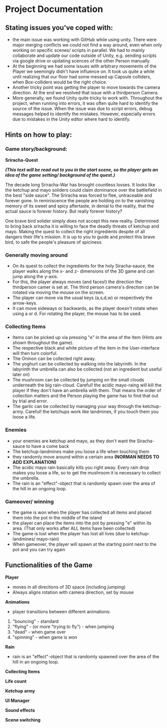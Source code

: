 # Project Documentation

## Stating issues you've coped with:
- the main issue was working with GitHub while using unity. There were major merging conflicts we could not find a way around, even when only working on specific scenes/ scripts in parallel. We had to mainly collaborate and update our code outside of Unity, e.g. sending scripts via google drive or updating scences of the other Person manually. 
- At the beginning we had some issues with arbitrary movements of the Player we seemingly didn't have influence on. It took us quite a while until realizing that our floor had some messed up Capsule colliders, when Box-colliders would be the right choice. 
- Another tricky point was getting the player to move towards the camera direction. At the end we resolved that issue with a thirdperson Camera.
- More generally, we found Unity quite tricky to work with. Throughout the project, when running into errors, it was often quite hard to identify the source of the issue. When the issue was due to script errors, debug messages helped to identify the mistakes. However, especially errors due to mistakes in the Unity editor where hard to identify. 

## Hints on how to play:

### Game story/background:
**Sriracha-Quest**

***(This text will be read out to you in the start scene, so the player gets an idea of the game setting/ background of the quest.)***

The decade long Sriracha-War has brought countless losses. It looks like the ketchup and mayo soliders could claim dominance over the battlefield in the best "side sauce". The Sriracha was forced to flee, untraceable and forever gone. In reminiscence the people are holding on to the vanishing memory of its sweet and spicy aftertaste, in denial to the reality, that the actual sauce is forever history. But really forever history?

One brave bird solider simply does not accept this new reality. Determined to bring back sriracha it is willing to face the deadly threats of ketchup and mayo. Making the quest to collect the right ingredients despite of all dangers their life's mission. It is up to you to guide and protect this brave bird, to safe the people's pleasure of spiciness.

### Generally moving around 
- On its quest to collect the ingredients for the holy Siracha-sauce, the player walks along the x- and z- dimensions of the 3D game and can jump along the y-axis. 
- For this, the player always moves (and faces!) the direction the thirdperson camer is set at. The third person camera's direction can be rotated via moving the mouse on the screen. 
- The player can move via the usual keys (a,s,d,w) or respectively the arrow-keys. 
- It can move sideways or backwards, as the player doesn't rotate when using a or d. For rotating the player, the mouse has to be used. 

### Collecting Items
- Items can be picked up via pressing "e" in the area of the Item (Hints are shown throughout the game). 
- The respective black and white picture of the item in the User-interface will then turn colorful.
- The Oninon can be collected right away.
- The yoghurt can be collected by walking into the labyrinth. In the labyrinth the umbrella can also be collected (not an ingredient but useful later on) 
- The mushroom can be collected by jumping on the small clouds underneath the big rain-cloud. Careful! the acidic mayo-raing will kill the player if they don't have an umbrella with them. That means the order of collection matters and the Person playing the game has to find that out by trial and error. 
- The garlic can be collected by managing your way through the ketchup-army. Careful! the ketchups work like landmines, if you touch them you loose a life. 

### Enemies
- your enemies are ketchup and mayo, as they don't want the Siracha-sauce to have a come back
- The ketchup-landmines make you loose a life when touching them 
- they randomly move around within a certain area **(NORMAN NEEDS TO ADD EXPLANATION)**
- The acidic mayo rain basically kills you right away. Every rain drop makes you loose a life, so to get the mushroom it is necessary to collect the umbrella. 
- The rain is an "effect"-object that is randomly spawn over the area of the hill in an ongoing loop. 

### Gameover/ winning
- the game is won when the player has collected all items and placed them into the pot in the middle of the island 
- the player can place the items into the pot by pressing "e" within its area. (That only works after ALL items have been collected) 
- The game is lost when the player has lost all lives (due to ketchup-landmines/ mayo-rain) 
- When gameover, the player will spawn at the starting point next to the pot and you can try again

## Functionalities of the Game

**Player**
- moves in all directions of 3D space (including jumping) 
- Always aligns rotation with camera direction, set by mouse

**Animations**
- player transitions between different animations: 
 1. "bouncing" - standard
 2. "flying" - (or more "trying to fly") - when jumping
 3. "dead" - when game over
 4. "spinning" - when game is won

**Rain**
- rain is an "effect"-object that is randomly spawned over the area of the hill in an ongoing loop. 

**Collecting Items**

**Life count**

**Ketchup army**

**UI Manager**

**Sound effects**

**Scene switching** 



